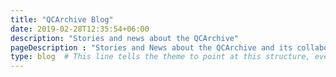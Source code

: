 ```yaml
---
title: "QCArchive Blog"
date: 2019-02-28T12:35:54+06:00
description: "Stories and news about the QCArchive"
pageDescription : "Stories and News about the QCArchive and its collaborators"
type: blog  # This line tells the theme to point at this structure, even though the files are named differently. NOTE: Not pointing here because the stock career page was unusable
---
```

